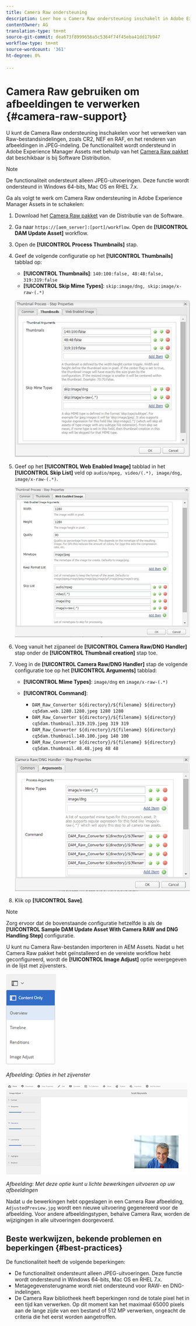 ```yaml
---
title: Camera Raw ondersteuning
description: Leer hoe u Camera Raw ondersteuning inschakelt in Adobe Experience Manager Assets.
contentOwner: AG
translation-type: tm+mt
source-git-commit: dea673f8999656a5c5364f74f45eba41dd17b947
workflow-type: tm+mt
source-wordcount: '361'
ht-degree: 0%

---
```



# Camera Raw gebruiken om afbeeldingen te verwerken {#camera-raw-support}

U kunt de Camera Raw ondersteuning inschakelen voor het verwerken van Raw-bestandsindelingen, zoals CR2, NEF en RAF, en het renderen van afbeeldingen in JPEG-indeling. De functionaliteit wordt ondersteund in Adobe Experience Manager Assets met behulp van het [Camera Raw pakket](https://experience.adobe.com/#/downloads/content/software-distribution/en/aem.html?package=/content/software-distribution/en/details.html/content/dam/aem/public/adobe/packages/aem630/product/assets/aem-assets-cameraraw-pkg) dat beschikbaar is bij Software Distribution.

>[!NOTE]
>
>De functionaliteit ondersteunt alleen JPEG-uitvoeringen. Deze functie wordt ondersteund in Windows 64-bits, Mac OS en RHEL 7.x.

Ga als volgt te werk om Camera Raw ondersteuning in Adobe Experience Manager Assets in te schakelen:

1. Download het [Camera Raw pakket](https://experience.adobe.com/#/downloads/content/software-distribution/en/aem.html?package=/content/software-distribution/en/details.html/content/dam/aem/public/adobe/packages/aem630/product/assets/aem-assets-cameraraw-pkg) van de Distributie van de Software.

1. Ga naar `https://[aem_server]:[port]/workflow`. Open de **[!UICONTROL DAM Update Asset]** workflow.

1. Open de **[!UICONTROL Process Thumbnails]** stap.

1. Geef de volgende configuratie op het **[!UICONTROL Thumbnails]** tabblad op:

   * **[!UICONTROL Thumbnails]**: `140:100:false, 48:48:false, 319:319:false`
   * **[!UICONTROL Skip Mime Types]**: `skip:image/dng, skip:image/x-raw-(.*)`

   ![schil](assets/chlimage_1-334.png)

1. Geef op het **[!UICONTROL Web Enabled Image]** tabblad in het **[!UICONTROL Skip List]** veld op `audio/mpeg, video/(.*), image/dng, image/x-raw-(.*)`.

   ![schil](assets/chlimage_1-335.png)

1. Voeg vanuit het zijpaneel de **[!UICONTROL Camera Raw/DNG Handler]** stap onder de **[!UICONTROL Thumbnail creation]** stap toe.

1. Voeg in de **[!UICONTROL Camera Raw/DNG Handler]** stap de volgende configuratie toe op het **[!UICONTROL Arguments]** tabblad:

   * **[!UICONTROL Mime Types]**: `image/dng` en `image/x-raw-(.*)`
   * **[!UICONTROL Command]**:

      * `DAM_Raw_Converter ${directory}/${filename} ${directory} cq5dam.web.1280.1280.jpeg 1280 1280`
      * `DAM_Raw_Converter ${directory}/${filename} ${directory} cq5dam.thumbnail.319.319.jpeg 319 319`
      * `DAM_Raw_Converter ${directory}/${filename} ${directory} cq5dam.thumbnail.140.100.jpeg 140 100`
      * `DAM_Raw_Converter ${directory}/${filename} ${directory} cq5dam.thumbnail.48.48.jpeg 48 48`

   ![chlimage_1-336](assets/chlimage_1-336.png)

1. Klik op **[!UICONTROL Save]**.

>[!NOTE]
>
>Zorg ervoor dat de bovenstaande configuratie hetzelfde is als de **[!UICONTROL Sample DAM Update Asset With Camera RAW and DNG Handling Step]** configuratie.

U kunt nu Camera Raw-bestanden importeren in AEM Assets. Nadat u het Camera Raw pakket hebt geïnstalleerd en de vereiste workflow hebt geconfigureerd, wordt de **[!UICONTROL Image Adjust]** optie weergegeven in de lijst met zijvensters.

![chlimage_1-337](assets/chlimage_1-337.png)

*Afbeelding: Opties in het zijvenster*

![chlimage_1-338](assets/chlimage_1-338.png)

*Afbeelding: Met deze optie kunt u lichte bewerkingen uitvoeren op uw afbeeldingen*

Nadat u de bewerkingen hebt opgeslagen in een Camera Raw afbeelding, `AdjustedPreview.jpg` wordt een nieuwe uitvoering gegenereerd voor de afbeelding. Voor andere afbeeldingstypen, behalve Camera Raw, worden de wijzigingen in alle uitvoeringen doorgevoerd.

## Beste werkwijzen, bekende problemen en beperkingen {#best-practices}

De functionaliteit heeft de volgende beperkingen:

* De functionaliteit ondersteunt alleen JPEG-uitvoeringen. Deze functie wordt ondersteund in Windows 64-bits, Mac OS en RHEL 7.x.
* Metagegevensterugname wordt niet ondersteund voor RAW- en DNG-indelingen.
* De Camera Raw bibliotheek heeft beperkingen rond de totale pixel het in een tijd kan verwerken. Op dit moment kan het maximaal 65000 pixels aan de lange zijde van een bestand of 512 MP verwerken, ongeacht de criteria die het eerst worden aangetroffen.
